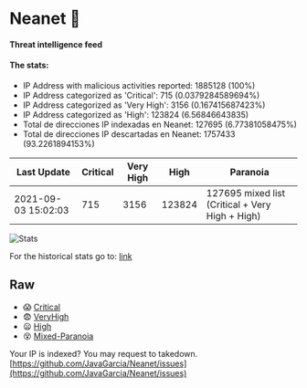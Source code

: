 # Neanet :hocho:
#### Threat intelligence feed
#### The stats:

- IP Address with malicious activities reported: 1885128 (100%)
- IP Address categorized as 'Critical':  715 (0.0379284589694%)
- IP Address categorized as 'Very High':  3156 (0.167415687423%)
- IP Address categorized as 'High':  123824 (6.56846643835)
- Total de direcciones IP indexadas en Neanet:  127695 (6.77381058475%)
- Total de direcciones IP descartadas en Neanet:  1757433 (93.2261894153%)

| Last Update | Critical | Very High | High | Paranoia |
| --- | --- | --- | --- | --- |
| 2021-09-03 15:02:03 | 715 | 3156 | 123824 | 127695 mixed list (Critical + Very High + High)|

![Stats](https://docs.google.com/spreadsheets/d/e/2PACX-1vSnaNMIXVabIpDJjufMlzH7poXnshF3mgd8Is1g9ytUEzVsP5my4Trn8f-xkoLLQ38xpL3HtmUexLo6/pubchart?oid=501124687&format=image)

For the historical stats go to: [link](/stats.csv)
## Raw
- :scream: [Critical](https://raw.githubusercontent.com/JavaGarcia/Neanet/master/blacklists/neanet_critical.txt)
- :fearful: [VeryHigh](https://raw.githubusercontent.com/JavaGarcia/Neanet/master/blacklists/neanet_veryHigh.txtt)
- :frowning: [High](https://raw.githubusercontent.com/JavaGarcia/Neanet/master/blacklists/neanet_high.txt)
- :dizzy_face: [Mixed-Paranoia](https://raw.githubusercontent.com/JavaGarcia/Neanet/master/blacklists/neanet_all.txt)


Your IP is indexed? You may request to takedown. [https://github.com/JavaGarcia/Neanet/issues](https://github.com/JavaGarcia/Neanet/issues)




























































































































































































































































































































































































































































































































































































































































































































































































































































































































































































































































































































































































































































































































































































































































































































































































































































































































































































































































































































































































































































































































































































































































































































































































































































































































































































































































































































































































































































































































































































































































































































































































































































































































































































































































































































































































































































































































































































































































































































































































































































































































































































































































































































































































































































































































































































































































































































































































































































































































































































































































































































































































































































































































































































































































































































































































































































































































































































































































































































































































































































































































































































































































































































































































































































































































































































































































































































































































































































































































































































































































































































































































































































































































































































































































































































































































































































































































































































































































































































































































































































































































































































































































































































































































































































































































































































































































































